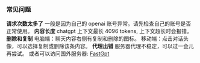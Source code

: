 ### 常见问题
**请求次数太多了**
一般是因为自己的 openai 账号异常。请先检查自己的账号是否正常使用。
**内容长度**
chatgpt 上下文最长 4096 tokens,  上下文超长时会报错。
**删除和复制**
电脑端：聊天内容右侧有复制和删除的图标。
移动端：点击对话头像，可以选择复制或删除该条内容。
**代理出错**
服务器代理不稳定，可以过一会儿再尝试。 或者可以访问国外服务器: [FastGpt](https://fastgpt.run/)